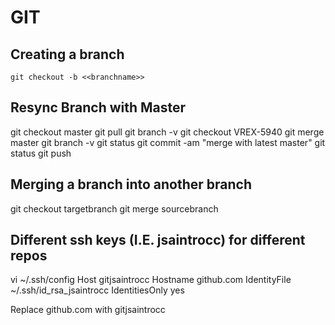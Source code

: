 # GIT
## Creating a branch
```
git checkout -b <<branchname>>
```
## Resync Branch with Master

git checkout master
git pull
git branch -v
git checkout VREX-5940
git merge master
git branch -v
git status
git commit -am "merge with latest master"
git status
git push

## Merging a branch into another branch
git checkout targetbranch
git merge sourcebranch

## Different ssh keys (I.E. jsaintrocc) for different repos
vi ~/.ssh/config
Host gitjsaintrocc
    Hostname github.com
    IdentityFile ~/.ssh/id_rsa_jsaintrocc
    IdentitiesOnly yes

Replace github.com with gitjsaintrocc

<!--stackedit_data:
eyJoaXN0b3J5IjpbLTIwOTI3NDk5NjUsLTYyMzQ3ODI1LC0xMT
A5MzE5NjAsMjgwMjM5NDExLDE5NjU4NzkwODldfQ==
-->